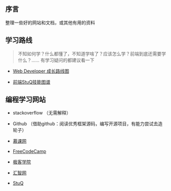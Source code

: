 
## 序言

整理一些好的网站和文档，或其他有用的资料

## 学习路线

> 不知如何学？什么都懂了，不知道学啥了？应该怎么学？前端到底还需要学什么？…… 有学习疑问的都建议看一下

- [Web Developer 成长路线图](./study_guide/000-Developer.md)

- [前端StuQ技能图谱](./study_guide/002-WebStuQ.md)

## 编程学习网站

- stackoverflow  （无需解释）

- Github （借助github：阅读优秀框架源码，编写开源项目，有能力尝试去造轮子）

- [慕课网](http://www.imooc.com/)

- [FreeCodeCamp](http://www.freecodecamp.com/)

- [极客学院](http://www.jikexueyuan.com/)

- [汇智网](http://www.hubwiz.com/)

- [StuQ](http://www.stuq.org/)

